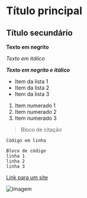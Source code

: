 # Título principal

## Título secundário

**Texto em negrito**

*Texto em itálico*

***Texto em negrito e itálico***

- Item da lista 1
- Item da lista 2
- Item da lista 3

1. Item numerado 1
2. Item numerado 2
3. Item numerado 3

> Bloco de citação

`Código em linha`

```
Bloco de código
linha 1
linha 2
linha 3
```

[Link para um site](https://exemplo.com)

![Imagem]()